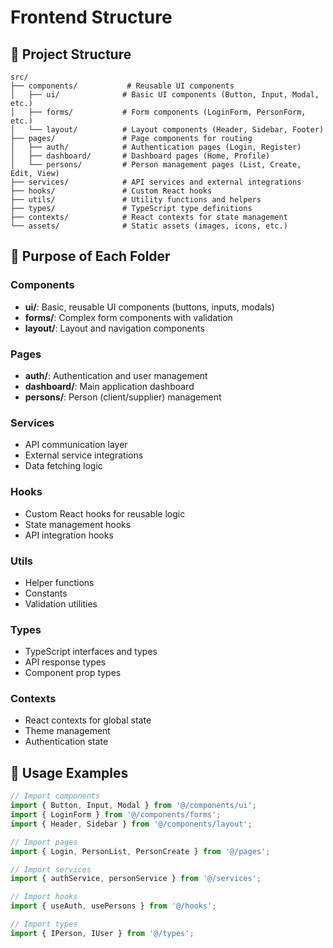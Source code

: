 # Frontend Structure

## 📁 Project Structure

```text
src/
├── components/           # Reusable UI components
│   ├── ui/              # Basic UI components (Button, Input, Modal, etc.)
│   ├── forms/           # Form components (LoginForm, PersonForm, etc.)
│   └── layout/          # Layout components (Header, Sidebar, Footer)
├── pages/               # Page components for routing
│   ├── auth/            # Authentication pages (Login, Register)
│   ├── dashboard/       # Dashboard pages (Home, Profile)
│   └── persons/         # Person management pages (List, Create, Edit, View)
├── services/            # API services and external integrations
├── hooks/               # Custom React hooks
├── utils/               # Utility functions and helpers
├── types/               # TypeScript type definitions
├── contexts/            # React contexts for state management
└── assets/              # Static assets (images, icons, etc.)
```

## 🎯 Purpose of Each Folder

### Components

- **ui/**: Basic, reusable UI components (buttons, inputs, modals)
- **forms/**: Complex form components with validation
- **layout/**: Layout and navigation components

### Pages

- **auth/**: Authentication and user management
- **dashboard/**: Main application dashboard
- **persons/**: Person (client/supplier) management

### Services

- API communication layer
- External service integrations
- Data fetching logic

### Hooks

- Custom React hooks for reusable logic
- State management hooks
- API integration hooks

### Utils

- Helper functions
- Constants
- Validation utilities

### Types

- TypeScript interfaces and types
- API response types
- Component prop types

### Contexts

- React contexts for global state
- Theme management
- Authentication state

## 📝 Usage Examples

```typescript
// Import components
import { Button, Input, Modal } from '@/components/ui';
import { LoginForm } from '@/components/forms';
import { Header, Sidebar } from '@/components/layout';

// Import pages
import { Login, PersonList, PersonCreate } from '@/pages';

// Import services
import { authService, personService } from '@/services';

// Import hooks
import { useAuth, usePersons } from '@/hooks';

// Import types
import { IPerson, IUser } from '@/types';
```
